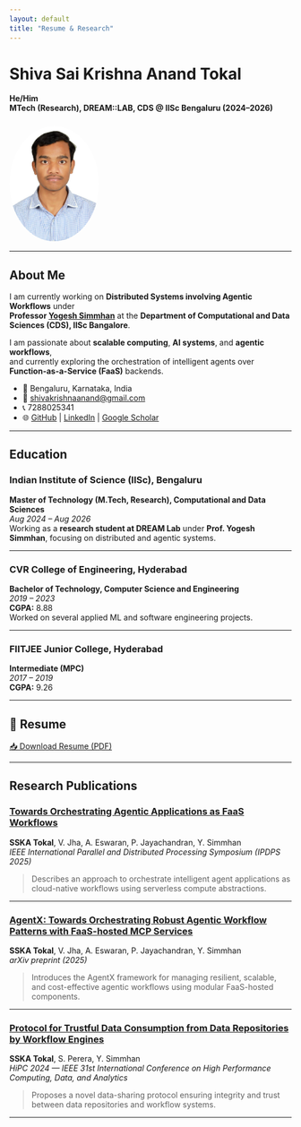 ```yaml
---
layout: default
title: "Resume & Research"
---
```


# Shiva Sai Krishna Anand Tokal  
**He/Him**  
**MTech (Research), DREAM::LAB, CDS @ IISc Bengaluru (2024–2026)**  

<img src="assets/images/face.png" alt="Shiva Sai Krishna" width="160" style="border-radius:50%; margin-top:10px;">

---

## About Me

I am currently working on **Distributed Systems involving Agentic Workflows** under  
**Professor [Yogesh Simmhan](https://cds.iisc.ac.in/faculty/simmhan/)** at the **Department of Computational and Data Sciences (CDS), IISc Bangalore**.

I am passionate about **scalable computing**, **AI systems**, and **agentic workflows**,  
and currently exploring the orchestration of intelligent agents over **Function-as-a-Service (FaaS)** backends.

- 📍 Bengaluru, Karnataka, India  
- 📧 [shivakrishnaanand@gmail.com](mailto:shivakrishnaanand@gmail.com)  
- 📞 7288025341  
- 🌐 [GitHub](https://github.com/Shiva-sai-krishna) | [LinkedIn](https://www.linkedin.com/in/shiva-sai-krishna/) | [Google Scholar](https://scholar.google.com/citations?user=Rz_ooGEAAAAJ&hl=en)

---

## Education

### Indian Institute of Science (IISc), Bengaluru  
**Master of Technology (M.Tech, Research), Computational and Data Sciences**  
 *Aug 2024 – Aug 2026*  
Working as a **research student at DREAM Lab** under **Prof. Yogesh Simmhan**, focusing on distributed and agentic systems.

---

###  CVR College of Engineering, Hyderabad  
**Bachelor of Technology, Computer Science and Engineering**  
 *2019 – 2023*  
**CGPA:** 8.88  
Worked on several applied ML and software engineering projects.

---

###  FIITJEE Junior College, Hyderabad  
**Intermediate (MPC)**  
 *2017 – 2019*  
**CGPA:** 9.26  

---

## 📄 Resume

[📥 Download Resume (PDF)](assets/resume.pdf)

---

## Research Publications

### [Towards Orchestrating Agentic Applications as FaaS Workflows](https://ieeexplore.ieee.org/abstract/document/11106173)  
**SSKA Tokal**, V. Jha, A. Eswaran, P. Jayachandran, Y. Simmhan  
*IEEE International Parallel and Distributed Processing Symposium (IPDPS 2025)*  
> Describes an approach to orchestrate intelligent agent applications as cloud-native workflows using serverless compute abstractions.

---

### [AgentX: Towards Orchestrating Robust Agentic Workflow Patterns with FaaS-hosted MCP Services](https://arxiv.org/abs/2509.07595)  
**SSKA Tokal**, V. Jha, A. Eswaran, P. Jayachandran, Y. Simmhan  
*arXiv preprint (2025)*  
> Introduces the AgentX framework for managing resilient, scalable, and cost-effective agentic workflows using modular FaaS-hosted components.

---

### [Protocol for Trustful Data Consumption from Data Repositories by Workflow Engines](https://ieeexplore.ieee.org/abstract/document/10898742)  
**SSKA Tokal**, S. Perera, Y. Simmhan  
*HiPC 2024 — IEEE 31st International Conference on High Performance Computing, Data, and Analytics*  
> Proposes a novel data-sharing protocol ensuring integrity and trust between data repositories and workflow systems.

---
